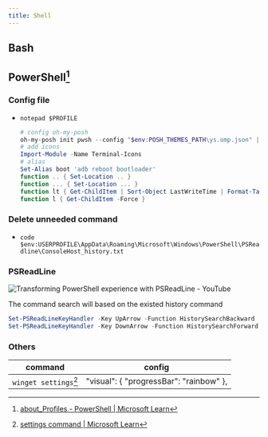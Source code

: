 ```yaml
---
title: Shell
---
```


## Bash

## PowerShell[^1]

### Config file

- `notepad $PROFILE`
	```powershell title="$HOME\Documents\PowerShell\Microsoft.PowerShell_profile.ps1"
	# config oh-my-posh
	oh-my-posh init pwsh --config "$env:POSH_THEMES_PATH\ys.omp.json" | Invoke-Expression
	# add icons
	Import-Module -Name Terminal-Icons
	# alias
	Set-Alias boot 'adb reboot bootloader'
	function .. { Set-Location .. }
	function ... { Set-Location ... }
	function lt { Get-ChildItem | Sort-Object LastWriteTime | Format-Table -AutoSize }
	function l { Get-ChildItem -Force }
	```

### Delete unneeded command

- `code $env:USERPROFILE\AppData\Roaming\Microsoft\Windows\PowerShell\PSReadline\ConsoleHost_history.txt`

### PSReadLine

![Transforming PowerShell experience with PSReadLine - YouTube](https://www.youtube.com/watch?v=Q11sSltuTE0)

The command search will based on the existed history command
```powershell
Set-PSReadLineKeyHandler -Key UpArrow -Function HistorySearchBackward
Set-PSReadLineKeyHandler -Key DownArrow -Function HistorySearchForward
```
### Others

| command               | config                                  |
| --------------------- | --------------------------------------- |
| `winget settings`[^2] | "visual": { "progressBar": "rainbow" }, |


[^1]:[about_Profiles - PowerShell | Microsoft Learn](https://learn.microsoft.com/zh-cn/powershell/module/microsoft.powershell.core/about/about_profiles?view=powershell-7.4#profile-types-and-locations)
[^2]:[settings command | Microsoft Learn](https://learn.microsoft.com/en-us/windows/package-manager/winget/settings)